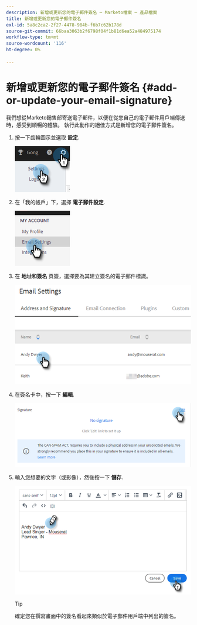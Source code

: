 ```yaml
---
description: 新增或更新您的電子郵件簽名 — Marketo檔案 — 產品檔案
title: 新增或更新您的電子郵件簽名
exl-id: 5a8c2ca2-2f27-4478-984b-f6b7c62b178d
source-git-commit: 66baa3063b2f6798f04f1b81d6ea52a484975174
workflow-type: tm+mt
source-wordcount: '116'
ht-degree: 0%

---
```


# 新增或更新您的電子郵件簽名 {#add-or-update-your-email-signature}

我們想從Marketo銷售部寄送電子郵件，以便在從您自己的電子郵件用戶端傳送時，感受到順暢的體驗。 執行此動作的絕佳方式是新增您的電子郵件簽名。

1. 按一下齒輪圖示並選取 **設定**.

   ![](assets/add-or-update-your-email-signature-1.png)

1. 在「我的帳戶」下，選擇 **電子郵件設定**.

   ![](assets/add-or-update-your-email-signature-2.png)

1. 在 **地址和簽名** 頁簽，選擇要為其建立簽名的電子郵件標識。

   ![](assets/add-or-update-your-email-signature-3.png)

1. 在簽名卡中，按一下 **編輯**.

   ![](assets/add-or-update-your-email-signature-4.png)

1. 輸入您想要的文字（或影像），然後按一下 **儲存**.

   ![](assets/add-or-update-your-email-signature-5.png)

   >[!TIP]
   >
   >確定您在撰寫畫面中的簽名看起來類似於電子郵件用戶端中列出的簽名。
